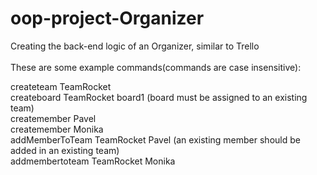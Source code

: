 # oop-project-Organizer<br/>
Creating the back-end logic of an Organizer, similar to Trello<br/>
<br/>
These are some example commands(commands are case insensitive):<br/>

createteam TeamRocket<br/>
createboard TeamRocket board1         (board must be assigned to an existing team)<br/>
createmember Pavel<br/>
createmember Monika<br/>
addMemberToTeam TeamRocket Pavel      (an existing member should be added in an existing team)<br/>
addmembertoteam TeamRocket Monika<br/>
